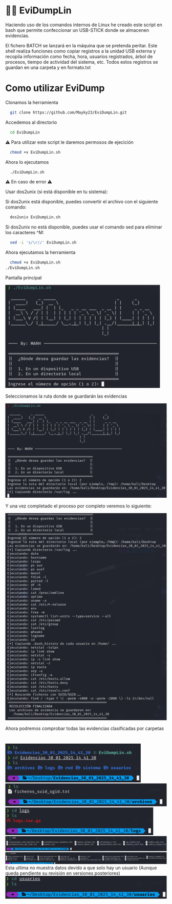 # 🔎💾 EviDumpLin

Haciendo uso de los comandos internos de Linux he creado este script en bash que permite confeccionar un USB-STICK donde se almacenen evidencias.

El fichero BATCH se lanzará en la máquina que se pretenda peritar. Este shell realiza funciones como copiar registros a la unidad USB externa y recopila información como fecha, hora, usuarios registrados, árbol de procesos, tiempo de actividad del sistema, etc. Todos estos registros se guardan en una carpeta y en formato.txt



# Como utilizar EviDump 

Clonamos la herramienta
```bash
  git clone https://github.com/Mayky23/EviDumpLin.git
```

Accedemos al directorio
```bash
  cd EviDumpLin
```

⚠️ Para utilizar este script le daremos permosos de ejecición

```bash
  chmod +x EviDumpLin.sh
```
Ahora lo ejecutamos 

```bash
  ./EviDumpLin.sh
```

⚠️ En caso de error ⚠️

Usar dos2unix (si está disponible en tu sistema):

Si dos2unix está disponible, puedes convertir el archivo con el siguiente comando:
```bash
  dos2unix EviDumpLin.sh
```
Si dos2unix no está disponible, puedes usar el comando sed para eliminar los caracteres ^M:
```bash
  sed -i 's/\r//' EviDumpLin.sh
```
Ahora ejecutamos la herramienta
```bash
  chmod +x EviDumpLin.sh
./EviDumpLin.sh
```

Pantalla principal

![Pantalla principal de la herramienta](img/img1.png)

Seleccionamos la ruta donde se guardarán las evidencias

![Comienzan a generarse las evidencias](img/img2.png)

Y una vez completado el proceso por completo veremos lo siguiente: 
 
![Finalización del proceso](img/img3.png)

Ahora podremos comprobar todas las evidencias clasificadas por carpetas 
#
![Evidencias](img/img4.png)
![Evidencias](img/img5.png)
![Evidencias](img/img6.png)
![Evidencias](img/img7.png)
![Evidencias](img/img8.png)
Esta ultima no muestra datos devido a que solo hay un usuario (Aunque queda pendiente su revisión en versiones posteriores)
![Evidencias](img/img9.png)
